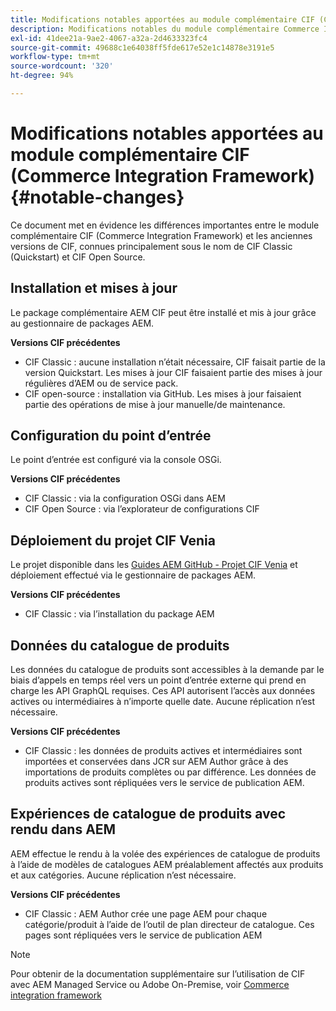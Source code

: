 ```yaml
---
title: Modifications notables apportées au module complémentaire CIF (Commerce Integration Framework)
description: Modifications notables du module complémentaire Commerce Integration Framework (CIF) par rapport aux anciennes versions du CIF.
exl-id: 41dee21a-9ae2-4067-a32a-2d4633323fc4
source-git-commit: 49688c1e64038ff5fde617e52e1c14878e3191e5
workflow-type: tm+mt
source-wordcount: '320'
ht-degree: 94%

---
```


# Modifications notables apportées au module complémentaire CIF (Commerce Integration Framework){#notable-changes}

Ce document met en évidence les différences importantes entre le module complémentaire CIF (Commerce Integration Framework) et les anciennes versions de CIF, connues principalement sous le nom de CIF Classic (Quickstart) et CIF Open Source.

## Installation et mises à jour

Le package complémentaire AEM CIF peut être installé et mis à jour grâce au gestionnaire de packages AEM.

**Versions CIF précédentes**

* CIF Classic : aucune installation n’était nécessaire, CIF faisait partie de la version Quickstart. Les mises à jour CIF faisaient partie des mises à jour régulières d’AEM ou de service pack.
* CIF open-source : installation via GitHub. Les mises à jour faisaient partie des opérations de mise à jour manuelle/de maintenance.

## Configuration du point d’entrée

Le point d’entrée est configuré via la console OSGi.

**Versions CIF précédentes**

* CIF Classic : via la configuration OSGi dans AEM
* CIF Open Source : via l’explorateur de configurations CIF

## Déploiement du projet CIF Venia

Le projet disponible dans les [Guides AEM GitHub - Projet CIF Venia](https://github.com/adobe/aem-cif-guides-venia) et déploiement effectué via le gestionnaire de packages AEM.

**Versions CIF précédentes**

* CIF Classic : via l’installation du package AEM

## Données du catalogue de produits

Les données du catalogue de produits sont accessibles à la demande par le biais d’appels en temps réel vers un point d’entrée externe qui prend en charge les API GraphQL requises. Ces API autorisent l’accès aux données actives ou intermédiaires à n’importe quelle date. Aucune réplication n’est nécessaire.

**Versions CIF précédentes**

* CIF Classic : les données de produits actives et intermédiaires sont importées et conservées dans JCR sur AEM Author grâce à des importations de produits complètes ou par différence. Les données de produits actives sont répliquées vers le service de publication AEM.

## Expériences de catalogue de produits avec rendu dans AEM

AEM effectue le rendu à la volée des expériences de catalogue de produits à l’aide de modèles de catalogues AEM préalablement affectés aux produits et aux catégories. Aucune réplication n’est nécessaire.

**Versions CIF précédentes**

* CIF Classic : AEM Author crée une page AEM pour chaque catégorie/produit à l’aide de l’outil de plan directeur de catalogue. Ces pages sont répliquées vers le service de publication AEM

>[!NOTE]
>
>Pour obtenir de la documentation supplémentaire sur l’utilisation de CIF avec AEM Managed Service ou Adobe On-Premise, voir [Commerce integration framework](https://www.adobe.io/apis/experiencecloud/commerce-integration-framework/getting-started.html)
